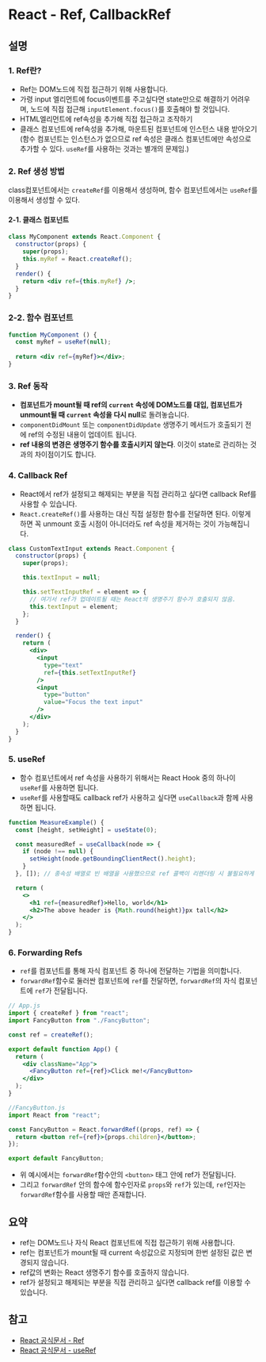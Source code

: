 # React - Ref, CallbackRef

## 설명

### 1. Ref란?

- Ref는 DOM노드에 직접 접근하기 위해 사용합니다.
- 가령 input 엘리먼트에 focus이벤트를 주고싶다면 state만으로 해결하기 어려우며, 노드에 직접 접근해 `inputElement.focus()`를 호출해야 할 것입니다.
- HTML엘리먼트에 ref속성을 추가해 직접 접근하고 조작하기
- 클래스 컴포넌트에 ref속성을 추가해, 마운트된 컴포넌트에 인스턴스 내용 받아오기
(함수 컴포넌트는 인스턴스가 없으므로 ref 속성은 클래스 컴포넌트에만 속성으로 추가할 수 있다.  `useRef`를 사용하는 것과는 별개의 문제임.)

### 2. Ref  생성 방법

class컴포넌트에서는 `createRef`를 이용해서 생성하며, 함수 컴포넌트에서는 `useRef`를 이용해서 생성할 수 있다.

#### 2-1. **클래스 컴포넌트**

```jsx
class MyComponent extends React.Component {
  constructor(props) {
    super(props);
    this.myRef = React.createRef();
  }
  render() {
    return <div ref={this.myRef} />;
  }
}
```

### 2-2. **함수 컴포넌트**

```jsx
function MyComponent () {
  const myRef = useRef(null);
  
  return <div ref={myRef}></div>;
}
```

### 3. Ref  동작

- **컴포넌트가 mount될 때 ref의 `current` 속성에 DOM노드를 대입, 컴포넌트가 unmount될 때 `current` 속성을 다시 null**로 돌려놓습니다.
- `componentDidMount` 또는 `componentDidUpdate` 생명주기 메서드가 호출되기 전에 ref의 수정된 내용이 업데이트 됩니다.
- **ref 내용의 변경은 생명주기 함수를 호출시키지 않는다**. 이것이 state로 관리하는 것과의 차이점이기도 합니다.

### 4. Callback Ref

- React에서 ref가 설정되고 해제되는 부분을 직접 관리하고 싶다면 callback Ref를 사용할 수 있습니다. 
- `React.createRef()`를 사용하는 대신 직접 설정한 함수를 전달하면 된다. 이렇게 하면 꼭 unmount 호출 시점이 아니더라도 ref 속성을 제거하는 것이 가능해집니다.

```jsx
class CustomTextInput extends React.Component {
  constructor(props) {
    super(props);

    this.textInput = null;

    this.setTextInputRef = element => {
      // 여기서 ref가 업데이트될 때는 React의 생명주기 함수가 호출되지 않음.
      this.textInput = element; 
    };
  }

  render() {
    return (
      <div>
        <input
          type="text"
          ref={this.setTextInputRef}
        />
        <input
          type="button"
          value="Focus the text input"
        />
      </div>
    );
  }
}
```

### 5. useRef

- 함수 컴포넌트에서 ref 속성을 사용하기 위해서는 React Hook 중의 하나이 `useRef`를 사용하면 됩니다.
- `useRef`를 사용할때도 callback ref가 사용하고 싶다면 `useCallback`과 함께 사용하면 됩니다.

```jsx
function MeasureExample() {
  const [height, setHeight] = useState(0);

  const measuredRef = useCallback(node => {
    if (node !== null) {
      setHeight(node.getBoundingClientRect().height);
    }
  }, []); // 종속성 배열로 빈 배열을 사용했으므로 ref 콜백이 리렌더링 시 불필요하게 호출되지 않습니다.

  return (
    <>
      <h1 ref={measuredRef}>Hello, world</h1>
      <h2>The above header is {Math.round(height)}px tall</h2>
    </>
  );
}
```

### 6. Forwarding Refs

- `ref`를 컴포넌트를 통해 자식 컴포넌트 중 하나에 전달하는 기법을 의미합니다.
- `forwardRef`함수로 둘러싼 컴포넌트에 `ref`를 전달하면, `forwardRef`의 자식 컴포넌트에 `ref`가 전달됩니다.

```jsx
// App.js
import { createRef } from "react";
import FancyButton from "./FancyButton";

const ref = createRef();

export default function App() {
  return (
    <div className="App">
      <FancyButton ref={ref}>Click me!</FancyButton>
    </div>
  );
}

```

```jsx
//FancyButton.js
import React from "react";

const FancyButton = React.forwardRef((props, ref) => {
  return <button ref={ref}>{props.children}</button>;
});

export default FancyButton;

```

- 위 예시에서는 `forwardRef`함수안의 `<button>` 태그 안에 ref가 전달됩니다.
- 그리고 `forwardRef` 안의 함수에 함수인자로 `props`와 `ref`가 있는데, `ref`인자는 `forwardRef`함수를 사용할 때만 존재합니다.

## 요약

- ref는 DOM노드나 자식 React 컴포넌트에 직접 접근하기 위해 사용합니다.
- ref는 컴포넌트가 mount될 때 current 속성값으로 지정되며 한번 설정된 값은 변경되지 않습니다.
- ref값의 변화는 React 생명주기 함수를 호출하지 않습니다.
- ref가 설정되고 해제되는 부분을 직접 관리하고 싶다면 callback ref를 이용할 수 있습니다.

## 참고

- [React 공식문서 - Ref](https://ko.reactjs.org/docs/refs-and-the-dom.html)
- [React 공식문서 - useRef](https://ko.reactjs.org/docs/hooks-reference.html#useref)